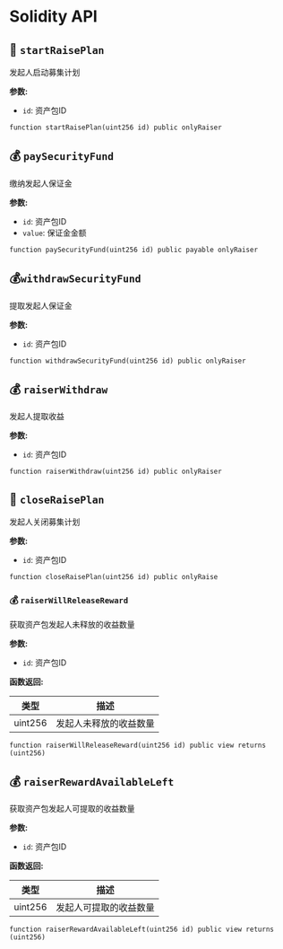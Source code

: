 # Solidity API

## 🚀 `startRaisePlan`

发起人启动募集计划

**参数:**

- `id`: 资产包ID

```solidity
function startRaisePlan(uint256 id) public onlyRaiser
```

## 💰 `paySecurityFund` 

缴纳发起人保证金 

**参数:**

- `id`: 资产包ID
- `value`: 保证金金额

```solidity
function paySecurityFund(uint256 id) public payable onlyRaiser
```

## 💰`withdrawSecurityFund`

提取发起人保证金

**参数:**

- `id`: 资产包ID

```solidity
function withdrawSecurityFund(uint256 id) public onlyRaiser
```

## 💰 `raiserWithdraw`

发起人提取收益

**参数:**

- `id`: 资产包ID

```solidity
function raiserWithdraw(uint256 id) public onlyRaiser
```

## 🚫 `closeRaisePlan`

发起人关闭募集计划

**参数:**

- `id`: 资产包ID

```solidity
function closeRaisePlan(uint256 id) public onlyRaise
```

### 💰 `raiserWillReleaseReward`

获取资产包发起人未释放的收益数量

**参数:**

- `id`: 资产包ID

**函数返回:**

| 类型 | 描述 |
| :-----------: | :-----------: |
| uint256 | 发起人未释放的收益数量 |

```solidity
function raiserWillReleaseReward(uint256 id) public view returns (uint256)
```

## 💰 `raiserRewardAvailableLeft`

获取资产包发起人可提取的收益数量

**参数:**

- `id`: 资产包ID

**函数返回:**

| 类型 | 描述 |
| :-----------: | :-----------: |
| uint256 | 发起人可提取的收益数量 |

```solidity
function raiserRewardAvailableLeft(uint256 id) public view returns (uint256)
```